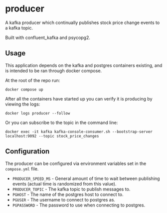 # producer

A kafka producer which continually publishes stock price change events to a kafka topic.

Built with confluent_kafka and psycopg2.

## Usage

This application depends on the kafka and postgres containers existing, and is intended to be ran through docker compose.

At the root of the repo run:

```
docker compose up
```

After all the containers have started up you can verify it is producing by viewing the logs:

```
docker logs producer --follow
```

Or you can subscribe to the topic in the command line:

```
docker exec -it kafka kafka-console-consumer.sh --bootstrap-server localhost:9092 --topic stock_price_changes
```

## Configuration

The producer can be configured via environment variables set in the `compose.yml` file.

- `PRODUCER_SPEED_MS` - General amount of time to wait between publishing events (actual time is randomized from this value).
- `PRODUCER_TOPIC` - The kafka topic to publish messages to.
- `PGHOST` - The name of the postgres host to connect to.
- `PGUSER` - The username to connect to postgres as.
- `PGPASSWORD` - The password to use when connecting to postgres.
